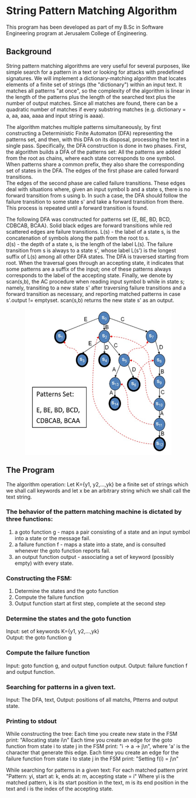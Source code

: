 # String Pattern Matching Algorithm
This program has been developed as part of my B.Sc in Software Engineering program at Jerusalem College of Engineering.


## Background
String pattern matching algorithms are very useful for several purposes, like simple search for a pattern in a text or looking for attacks with predefined signatures.
We will implement a dictionary-matching algorithm that locates elements of a finite set of strings (the "dictionary") within an input text. It matches all patterns "at once", so the complexity of the algorithm is linear in the length of the patterns plus the length of the searched text plus the number of output matches. 
Since all matches are found, there can be a quadratic number of matches if every substring matches (e.g. dictionary = a, aa, aaa, aaaa and input string is aaaa).

The algorithm matches multiple patterns simultaneously, by first constructing a Deterministic Finite Automaton (DFA) representing the patterns set, and then, with this DFA on its disposal, processing the text in a single pass.
Specifically, the DFA construction is done in two phases. First, the algorithm builds a DFA of the patterns set: All the patterns are added from the root as chains, where each state corresponds to one symbol. When patterns share a common prefix, they also share the corresponding set of states in the DFA. 
The edges of the first phase are called forward transitions.  
The edges of the second phase are called failure transitions. These edges deal with situations where, given an input symbol b and a state s, there is no forward transition from s using b. In such a case, the DFA should follow the failure transition to some state s' and take a forward transition from there. This process is repeated until a forward transition is found.

The following DFA was constructed for patterns set {E, BE, BD, BCD, CDBCAB, BCAA}. Solid black edges are forward transitions while red scattered edges are failure transitions. 
L(s) - the label of a state s, is the concatenation of symbols along the path from the root to s.  
d(s) - the depth of a state s, is the length of the label L(s). 
The failure transition from s is always to a state s', whose label L(s') is the longest suffix of L(s) among all other DFA states. 
The DFA is traversed starting from root. When the traversal goes through an accepting state, it indicates that some patterns are a suffix of the input; one of these patterns always corresponds to the label of the accepting state.
Finally, we denote by scan(s,b), the AC procedure when reading input symbol b while in state s; namely, transiting to a new state s' after traversing failure transitions and a forward transition as necessary, and reporting matched patterns in case s'.output != emptyset. scan(s,b) returns the new state s' as an output. 


<p align="center">
<img align="center" src="https://github.com/Liranalb/Automata/blob/master/example.jpg" height="400" width="400">
</p>

## The Program
The algorithm operation:
Let K={y1, y2,…,yk}  be a finite set of strings which we shall call keywords and let x be an arbitrary string which we shall call the text string. 

### The behavior of the pattern matching machine is dictated by three functions: 
1.	a goto function g - maps a pair consisting of a state and an input symbol into a state or the message fail.
2.	a failure function f - maps a state into a state, and is consulted whenever the goto function reports fail.
3.	an output function output - associating a set of keyword (possibly empty) with every state.

### Constructing the FSM:
1.	Determine the states and the goto function
2.	Compute the failure function
3.	Output function start at first step, complete at the second step

### Determine the states and the goto function
Input: set of keywords K={y1, y2,…,yk}  
Output: the goto function g

### Compute the failure function
Input: goto function g, and output function output.
Output: failure function f and output function.

### Searching for patterns in a given text.
Input: The DFA, text, 
Output: positions of all matchs, Ptterns and output state. 

### Printing to stdout
While constructing the tree:
  Each time you create new state in the FSM print: "Allocating state i\n"
  Each time you create an edge for the goto function from state i to state j in the FSM print: "i -> a -> j\n", where 'a' is the character that generate this edge. 
  Each time you create an edge for the failure function from state i to state j in the FSM print: "Setting f(i) = j\n"

While searching for patterns in a given text:
For each matched pattern print
  "Pattern: yi, start at: k, ends at: m, accepting state = i"
Where yi  is the matched pattern, k is its start position in the text, m is its end position in the text and i is the index of the accepting state.
